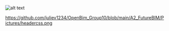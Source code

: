 ![alt text](https://github.com/[juliev1234]/[OpenBim_Group10]/blob/main/[A2_FutureBIM]/[Pictures]/headercss.png?raw=true)

https://github.com/juliev1234/OpenBim_Group10/blob/main/A2_FutureBIM/Pictures/headercss.png
